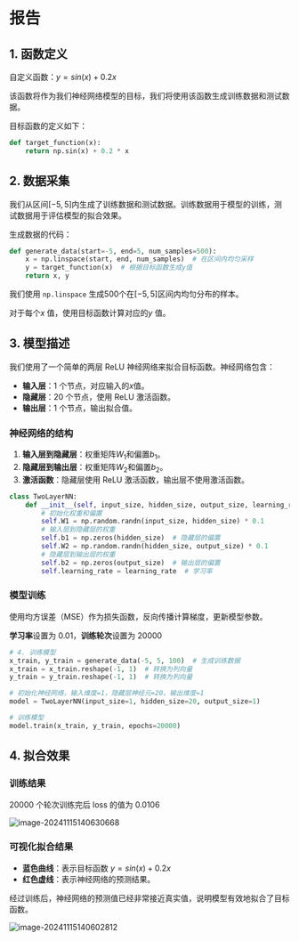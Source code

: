 # 报告

## 1. 函数定义

自定义函数：$y = sin(x) + 0.2x$

该函数将作为我们神经网络模型的目标，我们将使用该函数生成训练数据和测试数据。

目标函数的定义如下：

```python
def target_function(x):
    return np.sin(x) + 0.2 * x
```

## 2. 数据采集

我们从区间$[−5,5]$内生成了训练数据和测试数据。训练数据用于模型的训练，测试数据用于评估模型的拟合效果。

生成数据的代码：

```python
def generate_data(start=-5, end=5, num_samples=500):
    x = np.linspace(start, end, num_samples)  # 在区间内均匀采样
    y = target_function(x)  # 根据目标函数生成y值
    return x, y
```

我们使用 `np.linspace` 生成500个在$[−5,5]$区间内均匀分布的样本。

对于每个$x$ 值，使用目标函数计算对应的$y$ 值。

## 3. 模型描述

我们使用了一个简单的两层 ReLU 神经网络来拟合目标函数。神经网络包含：

- **输入层**：1 个节点，对应输入的$x$值。
- **隐藏层**：20 个节点，使用 ReLU 激活函数。
- **输出层**：1 个节点，输出拟合值。

### 神经网络的结构

1. **输入层到隐藏层**：权重矩阵$W_1$和偏置$b_1$。
2. **隐藏层到输出层**：权重矩阵$W_2$和偏置$b_2$。
3. **激活函数**：隐藏层使用 ReLU 激活函数，输出层不使用激活函数。

```python
class TwoLayerNN:
    def __init__(self, input_size, hidden_size, output_size, learning_rate=0.001):
        # 初始化权重和偏置
        self.W1 = np.random.randn(input_size, hidden_size) * 0.1  
        # 输入层到隐藏层的权重
        self.b1 = np.zeros(hidden_size)  # 隐藏层的偏置
        self.W2 = np.random.randn(hidden_size, output_size) * 0.1  
        # 隐藏层到输出层的权重
        self.b2 = np.zeros(output_size)  # 输出层的偏置
        self.learning_rate = learning_rate  # 学习率
```

### 模型训练

使用均方误差（MSE）作为损失函数，反向传播计算梯度，更新模型参数。

**学习率**设置为 0.01，**训练轮次**设置为 20000

```python
# 4. 训练模型
x_train, y_train = generate_data(-5, 5, 100)  # 生成训练数据
x_train = x_train.reshape(-1, 1)  # 转换为列向量
y_train = y_train.reshape(-1, 1)  # 转换为列向量

# 初始化神经网络，输入维度=1，隐藏层神经元=20，输出维度=1
model = TwoLayerNN(input_size=1, hidden_size=20, output_size=1)

# 训练模型
model.train(x_train, y_train, epochs=20000)
```

## 4. 拟合效果

### 训练结果

20000 个轮次训练完后 loss 的值为 0.0106

![image-20241115140630668](https://yeyi0003.oss-cn-hangzhou.aliyuncs.com/image-20241115140630668.png)

### 可视化拟合结果

- **蓝色曲线**：表示目标函数 $y = sin(x) + 0.2x$
- **红色虚线**：表示神经网络的预测结果。

经过训练后，神经网络的预测值已经非常接近真实值，说明模型有效地拟合了目标函数。

![image-20241115140602812](https://yeyi0003.oss-cn-hangzhou.aliyuncs.com/image-20241115140602812.png)
